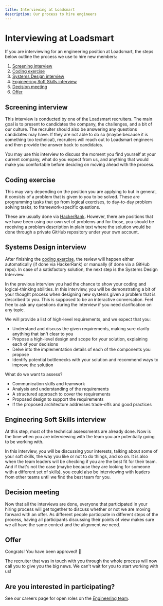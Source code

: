 ```yaml
---
title: Interviewing at Loadsmart
description: Our process to hire engineers
---
```


# Interviewing at Loadsmart

If you are interviewing for an engineering position at Loadsmart, the steps below outline the process we use to hire new members:

1. [Screening interview](#screening-interview)
2. [Coding exercise](#coding-exercise)
3. [Systems Design interview](#systems-design-interview)
4. [Engineering Soft Skills interview](#engineering-soft-skills-interview)
5. [Decision meeting](#decision-meeting)
6. [Offer](#offer)

## Screening interview
This interview is conducted by one of the Loadsmart recruiters. The main goal is to present to candidates the company, the challenges, and a bit of our culture. The recruiter should also be answering any questions candidates may have. If they are not able to do so (maybe because it is something too technical), recruiters will reach out to Loadsmart engineers and then provide the answer back to candidates.

You may use this interview to discuss the moment you find yourself at your current company, what do you expect from us, and anything that would make you comfortable before deciding on moving ahead with the process.

## Coding exercise
This may vary depending on the position you are applying to but in general, it consists of a problem that is given to you to be solved. These are programming tasks that go from logical exercises, to day-to-day problem solving tasks, to framework-specific questions.

These are usually done via [HackerRank](https://www.hackerrank.com). However, there are positions that we have been using our own set of problems and for those, you should be receiving a problem description in plain text where the solution would be done through a private GitHub repository under your own account.

## Systems Design interview
After finishing the [coding exercise](#coding-exercise), the review will happen either automatically (if done via HackerRank) or manually (if done via a GitHub repo). In case of a satisfactory solution, the next step is the Systems Design Interview.

In the previous interview you had the chance to show your coding and logical-thinking abilities. In this interview, you will be demonstrating a bit of your thought process when designing new systems given a problem that is described to you. This is supposed to be an interactive conversation. Feel free to ask any questions during the interview if you need clarification on any topic. 

We will provide a list of high-level requirements, and we expect that you:

- Understand and discuss the given requirements, making sure clarify anything that isn't clear to you
- Propose a high-level design and scope for your solution, explaining each of your decisions
- Delve into the implementation details of each of the components you propose
- Identify potential bottlenecks with your solution and recommend ways to improve the solution

What do we want to assess?

- Communication skills and teamwork
- Analysis and understanding of the requirements
- A structured approach to cover the requirements
- Proposed design to support the requirements
- If the proposed architecture addresses trade-offs and good practices

## Engineering Soft Skills interview
At this step, most of the technical assessments are already done. Now is the time when you are interviewing with the team you are potentially going to be working with.

In this interview, you will be discussing your interests, talking about some of your soft skills, the way you like or not to do things, and so on. It is also when the team leaders will be checking if you are the best fit for their team. And if that's not the case (maybe because they are looking for someone with a different set of skills), you could also be interviewing with leaders from other teams until we find the best team for you.

## Decision meeting
Now that all the interviews are done, everyone that participated in your hiring process will get together to discuss whether or not we are moving forward with an offer. As different people participate in different steps of the process, having all participants discussing their points of view makes sure we all have the same context and the alignment we need.

## Offer
Congrats! You have been approved! 🎉

The recruiter that was in touch with you through the whole process will now call you to give you the big news. We can't wait for you to start working with us!

## Are you interested in participating?

See our careers page for open roles on the [Engineering team](https://jobs.lever.co/loadsmart/?department=Engineering).
